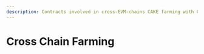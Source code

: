 ```yaml
---
description: Contracts involved in cross-EVM-chains CAKE farming with Celer
---
```


# Cross Chain Farming

